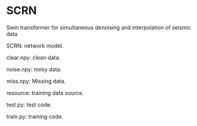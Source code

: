 # SCRN
Swin transformer for simultaneous denoising and interpolation of seismic data

SCRN:      network model.

clear.npy: clean data.

noise.npy: noisy data.

miss.npy:  Missing data.

resource:  training data source.

test.py:   test code.

train.py:  training code.
